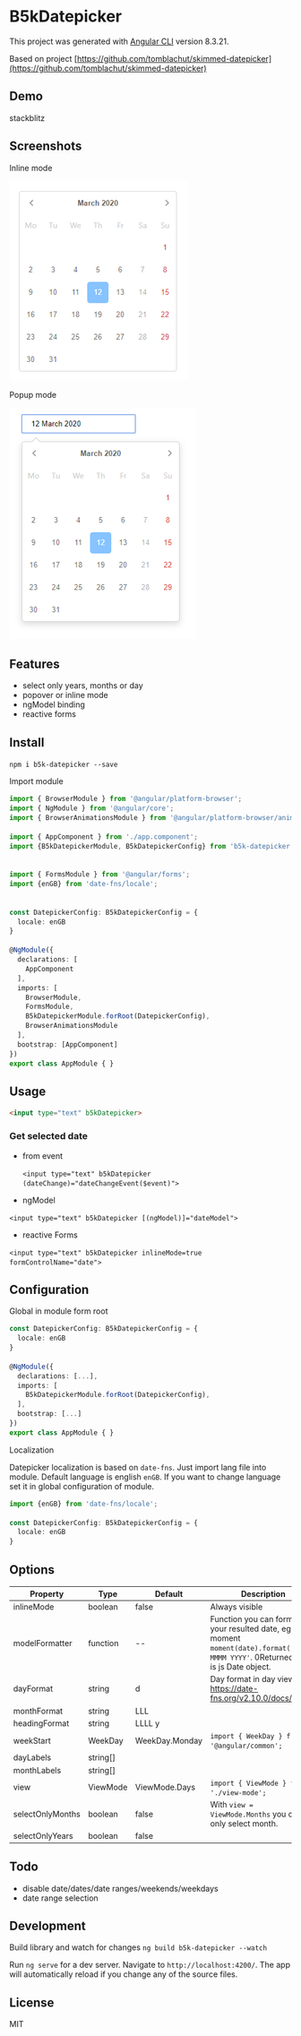 # B5kDatepicker

This project was generated with [Angular CLI](https://github.com/angular/angular-cli) version 8.3.21.

Based on project [https://github.com/tomblachut/skimmed-datepicker](https://github.com/tomblachut/skimmed-datepicker)

## Demo

stackblitz

## Screenshots

Inline mode

![inline mode](readme_files/inline-mode.png)

Popup mode

![popup mode](readme_files/popup-mode.png)

## Features

- select only years, months or day
- popover or inline mode
- ngModel binding
- reactive forms

## Install

`npm i b5k-datepicker --save`

Import module

```ts
import { BrowserModule } from '@angular/platform-browser';
import { NgModule } from '@angular/core';
import { BrowserAnimationsModule } from '@angular/platform-browser/animations';

import { AppComponent } from './app.component';
import {B5kDatepickerModule, B5kDatepickerConfig} from 'b5k-datepicker';


import { FormsModule } from '@angular/forms';
import {enGB} from 'date-fns/locale';


const DatepickerConfig: B5kDatepickerConfig = {
  locale: enGB
}

@NgModule({
  declarations: [
    AppComponent
  ],
  imports: [
    BrowserModule,
    FormsModule,
    B5kDatepickerModule.forRoot(DatepickerConfig),
    BrowserAnimationsModule
  ],
  bootstrap: [AppComponent]
})
export class AppModule { }
```

## Usage

```html
<input type="text" b5kDatepicker>
```

### Get selected date

- from event
  
  `<input type="text" b5kDatepicker (dateChange)="dateChangeEvent($event)">`

- ngModel

`<input type="text" b5kDatepicker [(ngModel)]="dateModel">`

- reactive Forms

`<input type="text" b5kDatepicker inlineMode=true formControlName="date">`

## Configuration

Global in module form root

```ts
const DatepickerConfig: B5kDatepickerConfig = {
  locale: enGB
}

@NgModule({
  declarations: [...],
  imports: [
    B5kDatepickerModule.forRoot(DatepickerConfig),
  ],
  bootstrap: [...]
})
export class AppModule { }
```

Localization

Datepicker localization is based on `date-fns`. Just import lang file into module.
Default language is english `enGB`. If you want to change language set it in global configuration of module.

```ts
import {enGB} from 'date-fns/locale';

const DatepickerConfig: B5kDatepickerConfig = {
  locale: enGB
}
```

## Options

| Property         | Type         | Default | Description                                                                                  |
|------------------|--------------|---------|----------------------------------------------------------------------------------------------|
| inlineMode       | boolean       | false   | Always visible  |
| modelFormatter   | function      | --       | Function you can format your resulted date, eg. in moment `moment(date).format('D MMMM YYYY'`. 0Returned date is js Date object.                                             |
| dayFormat	     | string      | d      | Day format in day view,     https://date-fns.org/v2.10.0/docs/format                                                                   |
|monthFormat | string | LLL | |
|headingFormat | string | LLLL y |
|weekStart|WeekDay|WeekDay.Monday| `import { WeekDay } from '@angular/common';`
|dayLabels|string[]||
|monthLabels|string[]||
|view|ViewMode|ViewMode.Days|`import { ViewMode } from './view-mode';`|
|selectOnlyMonths|boolean|false| With `view = ViewMode.Months` you can only select month.|
|selectOnlyYears|boolean|false||       

## Todo

- disable date/dates/date ranges/weekends/weekdays
- date range selection

## Development

Build library and watch for changes `ng build b5k-datepicker --watch`

Run `ng serve` for a dev server. Navigate to `http://localhost:4200/`. The app will automatically reload if you change any of the source files.

## License

MIT